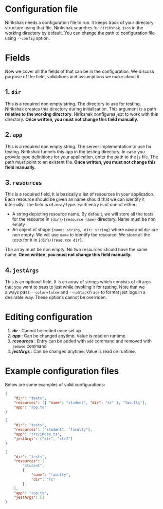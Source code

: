 # Configuration file

Nirikshak needs a configuration file to run. It keeps track of your directory structure using that file. Nirikshak searches for `nirikshak.json` in the working directory by default. You can change the path to configuration file using `--config` option.

# Fields

Now we cover all the fields of that can be in the configuration. We discuss purpose of the field, validations and assumptions we make about it.

## 1. `dir`

This is a required non empty string. The directory to use for testing. Nirikshak creates this directory during initialisation. This argument is a path **relative to the working directory**. Nirikshak configures jest to work with this directory. **Once written, you must not change this field manually.**

## 2. `app`

This is a required non empty string. The server implementation to use for testing. Nirikshak tunnels this app in the testing directory. In case you provide type definitions for your application, enter the path to the js file. The path must point to an existent file. **Once written, you must not change this field manually.**

## 3. `resources`

This is a required field. It is basically a list of resources in your application. Each resource should be given an name should that we can identify it internally. The field is of array type. Each entry is of one of either:

-   A string depicting resource name. By default, we will store all the tests for the resource in `{dir}/{resource name}` directory. Name must be non empty
-   An object of shape `{name: string, dir: string}` where `name` and `dir` are non empty. We will use `name` to identify the resource. We store all the tests for it in `{dir}/{resource dir}`.

The array must be non empty. No two resources should have the same name. **Once written, you must not change this field manually.**

## 4. `jestArgs`

This is an optional field. It is an array of strings which consists of cli args that you want to pass to jest while invoking it for testing. Note that we always pass `--color=false` and `--noStackTrace` to format jest logs in a desirable way. These options cannot be overriden.

# Editing configuration

1. **_dir_** : Cannot be edited once set up
2. **_app_** : Can be changed anytime. Value is read on runtime.
3. **_resources_** : Entry can be added with `add` command and removed with `remove` command
4. **_jestArgs_** : Can be changed anytime. Value is read on runtime.

# Example configuration files

Below are some examples of valid configurations:

```json
{
    "dir": "tests",
    "resources": [{ "name": "student", "dir": "st" }, "faculty"],
    "app": "app.ts"
}
```

```json
{
    "dir": "tests",
    "resources": ["student", "faculty"],
    "app": "src/index.ts",
    "jestArgs": ["str", "str2"]
}
```

```json
{
    "dir": "tests",
    "resources": [
        "student",
        {
            "name": "faculty",
            "dir": "fc"
        }
    ],
    "app": "app.ts",
    "jestArgs": []
}
```
